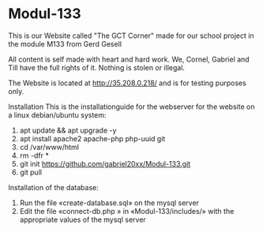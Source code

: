 # Modul-133

This is our Website called "The GCT Corner" made for our school project in the module M133 from Gerd Gesell

All content is self made with heart and hard work. We, Cornel, Gabriel and Till have the full rights of it. Nothing is stolen or illegal.

The Website is located at http://35.208.0.218/ and is for testing purposes only.


Installation
This is the installationguide for the webserver for the website on a linux debian/ubuntu system:
1.	apt update && apt upgrade -y
2.	apt install apache2 apache-php php-uuid git
3.	cd /var/www/html
4.	rm -dfr *
5.	git init https://github.com/gabriel20xx/Modul-133.git
6.	git pull

Installation of the database:
1.	Run the file «create-database.sql» on the mysql server
2.	Edit the file «connect-db.php » in «Modul-133/includes/» with the appropriate values of the mysql server

